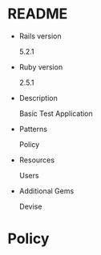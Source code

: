 # README

* Rails version

  5.2.1

* Ruby version

  2.5.1

* Description

  Basic Test Application

* Patterns

  Policy

* Resources

  Users

* Additional Gems

  Devise

# Policy


